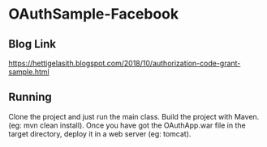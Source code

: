 # OAuthSample-Facebook

Blog Link
---------
https://hettigelasith.blogspot.com/2018/10/authorization-code-grant-sample.html

Running
-------
Clone the project and just run the main class.
Build the project with Maven. (eg: mvn clean install).
Once you have got the OAuthApp.war file in the target directory, deploy it in a web server (eg: tomcat).







